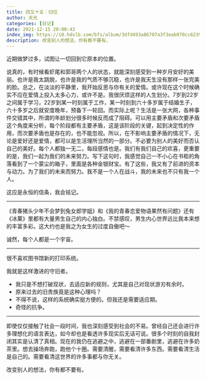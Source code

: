 ```yaml
---
title: 四又十五：归位
author: 天光
categories: [日记]
date: 2021-12-15 20:00:43
index_img: https://i0.hdslb.com/bfs/album/3dfd493a86707a3f3eab970cc623994a4b4606e2.jpg@600w.webp
description: 改变别人的想法，你有都不要有。
---
```


近期做梦过多，试图让一切回到它原本的位置。

说真的，有时候看虾尾和郭哥两个人的状态，就能深刻感受到一种岁月安好的美丽。也许是我太跳脱，也许是我的气质不够沉稳，也许是我天生没有那样一张完美的脸。总之，在淡淡的平静里，我开始反思与你有关的爱情。或许现在这个时候确实不应在爱情上投入太多心力，或许不是。我很厌烦这样的人生划分。7岁到22岁之间属于学习，22岁到某一时刻属于工作，某一时刻到六十多岁属于结婚生子，六十多岁之后就安度晚年，预备下一轮回。而实际上呢？生活是一张大网，各种事件交错其中，所谓的年龄划分很多时候反而成了阻碍。可以用主要矛盾和次要矛盾这个角度来分析，每个阶段都有主要矛盾，这是该阶段的关键，起到决定性的作用，而次要矛盾也是存在的，也不能忽视。所以，在不影响主要矛盾的情况下，无论是爱好还是爱情，都可以是生活理所当然的一部分。不必要为别人的美好而否认自己的美好。每个人都独一无二，每段感情也是。我们有我们自己的欢喜，更重要的是，我们一起为我们的未来努力。写下这句时，我感觉自己一不小心在书柜的角落看到了一个蒙尘的箱子，里面是各种金银财宝。有了这些，我又有了前进的资本与动力。为了我们的未来而努力。我不是一个人在战斗，我的未来也不只有我一个人。

这应是永恒的信条，我会铭记。

---

《青春猪头少年不会梦到兔女郎学姐》和《我的青春恋爱物语果然有问题》还有《冰菓》里都有大量男生自己的内心独白。不禁感叹，男生内心世界远比我本来想的丰富多彩。这大约也是我之为女生的过度自傲吧～

诚然，每个人都是一个宇宙。

---

很不喜欢图书馆新的打印系统。

我就是这样激进的守旧者。

- 我只是不想打破现状，去适应新的规则，尤其是自己对现状游刃有余时。
- 原来过去的旧贵族竟是这种心理吗？
- 不得不说，这样的系统确实挺方便的。但我还是需要适应期。
- 奇怪的抗争。

---

即使仅仅接触了社会一段时间，我也深刻感受到社会的不易。曾经自己还会进行许多理想化的语言表达，如今却也是看透许多现实后无话可说。很多个时刻的自我封闭其实是认清了真相。现在的我仍在逃避之中，逃避在一部番剧里，逃避在许多奶茶里。想去操场奔跑，跑他个十圈。需要清醒，需要看清许多东西。需要看清生活是自己的。需要看清这世界的许多事都与你无关。

改变别人的想法，你有都不要有。
